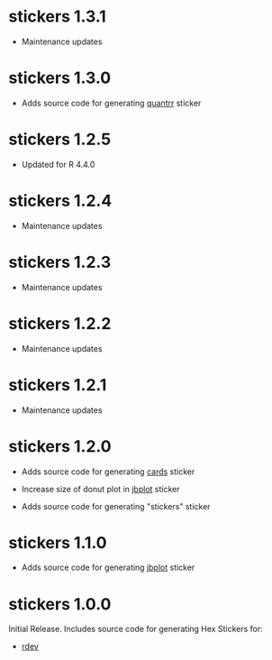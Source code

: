 # stickers 1.3.1

* Maintenance updates

# stickers 1.3.0

* Adds source code for generating [quantrr](https://jabenninghoff.github.io/quantrr/) sticker

# stickers 1.2.5

* Updated for R 4.4.0

# stickers 1.2.4

* Maintenance updates

# stickers 1.2.3

* Maintenance updates

# stickers 1.2.2

* Maintenance updates

# stickers 1.2.1

* Maintenance updates

# stickers 1.2.0

* Adds source code for generating [cards](https://jabenninghoff.github.io/cards/) sticker

* Increase size of donut plot in [jbplot](https://jabenninghoff.github.io/jbplot/) sticker

* Adds source code for generating "stickers" sticker

# stickers 1.1.0

* Adds source code for generating [jbplot](https://jabenninghoff.github.io/jbplot/) sticker

# stickers 1.0.0

Initial Release. Includes source code for generating Hex Stickers for:

* [rdev](https://jabenninghoff.github.io/rdev/)
